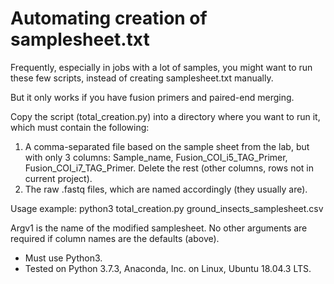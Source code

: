 Automating creation of samplesheet.txt
======================================

Frequently, especially in jobs with a lot of samples, you might want to run these few scripts, instead of creating samplesheet.txt manually.

But it only works if you have fusion primers and paired-end merging.

Copy the script (total_creation.py) into a directory where you want to run it, which must contain the following:
1. A comma-separated file based on the sample sheet from the lab, but with only 3 columns:
Sample_name, Fusion_COI_i5_TAG_Primer, Fusion_COI_i7_TAG_Primer. Delete the rest (other columns, rows not in current project).
2. The raw .fastq files, which are named accordingly (they usually are).

Usage example: python3 total_creation.py ground_insects_samplesheet.csv

Argv1 is the name of the modified samplesheet. No other arguments are required if column names are the defaults (above).

- Must use Python3.
- Tested on Python 3.7.3, Anaconda, Inc. on Linux, Ubuntu 18.04.3 LTS.

